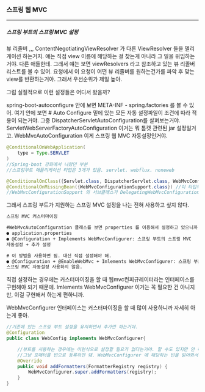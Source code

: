 <h3>스프링 웹 MVC</h3>
<hr/>
<h5>스프링 부트의 스프링 MVC 설정</h5>

뷰 리졸버 ,,, ContentNegotiatingViewResolver 가 다른 ViewResolver 들을 델리게이션 하는거지. 얘는 직접 view 이름에 해당하는 걸 찾는게 아니라 그 일을 위임하는거야. 다른 애들한테. 그래서 얘는 보면 viewResolvers 라고 참조하고 있는 뷰 리졸버 리스트를 볼 수 있어. 요청에서 이 요청이 어떤 뷰 리졸버를 원하는건가를 파악 후 맞는 view를 반환하는거야. 그래서 우선순위가 제일 높아.

그럼 실질적으로 이런 설정들은 어디서 왔을까?

spring-boot-autoconfigure 안에 보면 META-INF - spring.factories 를 볼 수 있어. 여기 안에 보면 # Auto Configure 밑에 있는 모든 자동 설정파일이 조건에 따라 적용이 되는거야. 그중 DispatcherServletAutoConfiguration를 살펴보는거야. ServletWebServerFactoryAutoConfiguration 이거는 뭐 톰캣 관련된 jar 설정일거고. WebMvcAutoConfiguration 이게 스프링 웹 MVC 자동설정인거야. 

```java
@ConditionalOnWebApplication(
    type = Type.SERVLET
)
//Spring-boot 강좌에서 나왔던 부분
//스프링부트 애플리케이션 타입은 3개가 있음. servlet. webflux. noneweb 

@ConditionalOnClass({Servlet.class, DispatcherServlet.class, WebMvcConfigurer.class}) //이 3개의 클래스가 클래스 패스에 있는 경우에 사용을 하라는 의미
@ConditionalOnMissingBean({WebMvcConfigurationSupport.class}) //이 타입의 빈이 없는 경우.
//WebMvcConfigurationSupport 의 서브클래스가 DelegatingWebMvcConfiguration 인데. 이건 이전 강의에서 본 @EnableWebMvc 가 임포트 하는 설정파일이야. 이거에 해당하는 빈이 없어야 한다는 의미야.
```

그래서 스프링 부트가 지원하는 스프링 MVC 설정을 나는 전혀 사용하고 싶지 않다. 

```tex
스프링 MVC 커스터마이징

#WebMvcAutoConfiguration 클래스를 보면 properties 를 이용해서 설정하고 있으니까 이 방법을 고려하는 게 좋아. 가장 손을 안 대고 커스터마이징을 할 수 있어.
● application.properties
● @Configuration + Implements WebMvcConfigurer: 스프링 부트의 스프링 MVC
자동설정 + 추가 설정

# 이 방법을 사용하면 됨. 대신 직접 설정해야 해.
● @Configuration + @EnableWebMvc + Imlements WebMvcConfigurer: 스프링 부트의
스프링 MVC 자동설정 사용하지 않음.
```

직접 설정하는 경우에는 커스터마이징을 할 때 웹mvc컨피규레이터라는 인터페이스를 구현해야 되기 때문에. Imlements WebMvcConfigurer 이거는 꼭 필요한 건 아니지만, 이걸 구현해서 하는게 편하니까.

WebMvcConfigurer 인터페이스는 커스터마이징을 할 때 많이 사용하니까 자세히 아는게 좋아.

```java
//기존에 있는 스프링 부트 설정을 유지하면서 추가만 하는거야.
@Configuration
public class WebConfig implements WebMvcConfigurer{

    //부트를 사용하는 경우에는 이런식으로 설정할 필요가 없다는거야. 할 수도 있지만 안 해도 된다.
    //그냥 포매터를 빈으로 등록하면 돼. WebMvcConfigurer 에 해당하는 빈을 읽어와서 넣어주도록 되어 있으니까. 포매터, 컨버터, 제네릭컨버터를.
    @Override
    public void addFormatters(FormatterRegistry registry) {
        WebMvcConfigurer.super.addFormatters(registry);
    }
}
```

